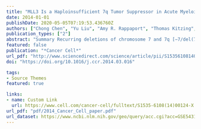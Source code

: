 ```yaml
---
title: "MLL3 Is a Haploinsufficient 7q Tumor Suppressor in Acute Myeloid Leukemia"
date: 2014-01-01
publishDate: 2020-05-05T07:19:53.436760Z
authors: ["Chong Chen", "Yu Liu", "Amy R. Rappaport", "Thomas Kitzing", "Nikolaus Schultz", "Zhen Zhao", "Aditya S. Shroff", "Ross A. Dickins", "Christopher R. Vakoc", "James E. Bradner", "Wendy Stock", "Michelle M. LeBeau", "Kevin M. Shannon", "Scott Kogan", "Johannes Zuber", "Scott W. Lowe"]
publication_types: ["2"]
abstract: "Summary Recurring deletions of chromosome 7 and 7q [−7/del(7q)] occur in myelodysplastic syndromes and acute myeloid leukemia (AML) and are associated with poor prognosis. However, the identity of functionally relevant tumor suppressors on 7q remains unclear. Using RNAi and CRISPR/Cas9 approaches, we show that an ∼50% reduction in gene dosage of the mixed lineage leukemia 3 (MLL3) gene, located on 7q36.1, cooperates with other events occurring in −7/del(7q) AMLs to promote leukemogenesis. Mll3 suppression impairs the differentiation of HSPC. Interestingly, Mll3-suppressed leukemias, like human −7/del(7q) AMLs, are refractory to conventional chemotherapy but sensitive to the BET inhibitor JQ1. Thus, our mouse model functionally validates MLL3 as a haploinsufficient 7q tumor suppressor and suggests a therapeutic option for this aggressive disease."
featured: false
publication: "*Cancer Cell*"
url_pdf: "http://www.sciencedirect.com/science/article/pii/S153561081400124X"
doi: "https://doi.org/10.1016/j.ccr.2014.03.016"

tags:
- Source Themes
featured: true

links:
- name: Custom Link
  url: https://www.cell.com/cancer-cell/fulltext/S1535-6108(14)00124-X
url_pdf: "pdf/2014_Cancer_Cell_paper.pdf"
url_dataset: https://www.ncbi.nlm.nih.gov/geo/query/acc.cgi?acc=GSE54313
---
```


